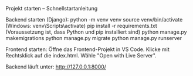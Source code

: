 Projekt starten – Schnellstartanleitung

Backend starten (Django): python -m venv venv
source venv/bin/activate (Windows: venv\Scripts\activate)
pip install -r requirements.txt (Voraussetzung ist, dass Python und pip installiert sind) python manage.py makemigrations python manage.py migrate
python manage.py runserver

Frontend starten: Öffne das Frontend-Projekt in VS Code. Klicke mit Rechtsklick auf die index.html. Wähle "Open with Live Server".

Backend läuft unter: http://127.0.0.1:8000/
